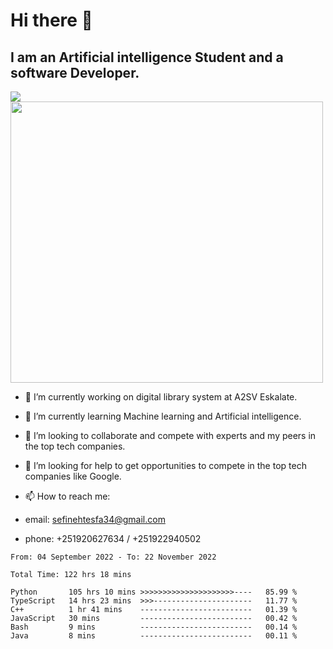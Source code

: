 # Hi there 👋
## I am an Artificial intelligence Student and a software Developer.
<img src = "https://github-readme-stats.vercel.app/api?username=sefinehtesfa34&&show_icons=true&title_color=ffffff&icon_color=bb2acf&text_color=daf7dc&bg_color=151515"/>
<img src="https://wakatime.com/share/@sefinehtesfa34/ae9674e3-b462-4438-9120-52fc3d0ffbbb.png" width ="500" height = "450"/>

- 🔭 I’m currently working on digital library system at A2SV Eskalate.
- 🌱 I’m currently learning Machine learning and Artificial intelligence.
- 👯 I’m looking to collaborate and compete with experts and my peers in the top tech companies.
- 🤔 I’m looking for help to get opportunities to compete in the top tech companies like Google.

- 📫 How to reach me: 
- email: sefinehtesfa34@gmail.com
- phone: +251920627634 / +251922940502
<!--START_SECTION:waka-->

```text
From: 04 September 2022 - To: 22 November 2022

Total Time: 122 hrs 18 mins

Python       105 hrs 10 mins >>>>>>>>>>>>>>>>>>>>>----   85.99 %
TypeScript   14 hrs 23 mins  >>>----------------------   11.77 %
C++          1 hr 41 mins    -------------------------   01.39 %
JavaScript   30 mins         -------------------------   00.42 %
Bash         9 mins          -------------------------   00.14 %
Java         8 mins          -------------------------   00.11 %
```

<!--END_SECTION:waka-->
